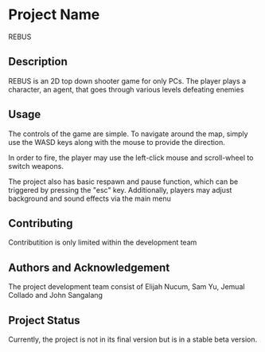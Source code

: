 # Project Name
REBUS

## Description
REBUS is an 2D top down shooter game for only PCs. The player plays a character, an agent, that goes through various levels defeating enemies


## Usage
The controls of the game are simple. To navigate around the map, simply use the WASD keys along with the mouse to provide the direction. 

In order to fire, the player may use the left-click mouse and scroll-wheel to switch weapons. 

The project also has basic respawn and pause function, which can be triggered by pressing the "esc" key. Additionally, players may adjust background and sound effects via the main menu

## Contributing 
Contributition is only limited within the development team 

## Authors and Acknowledgement 

The project development team consist of Elijah Nucum, Sam Yu, Jemual Collado and John Sangalang

## Project Status 
Currently, the project is not in its final version but is in a stable beta version.
